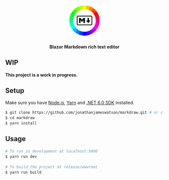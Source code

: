 <h1 align="center">
<img src="./src/MarkdrawBrowser/wwwroot/icon.png" alt="Logo" width="96" height="96">
<br>
</h1>

<h4 align="center">Blazor Markdown rich text editor</h4>

## WIP

**This project is a work in progress.**

## Setup

Make sure you have [Node.js](https://nodejs.org/), [Yarn](https://yarnpkg.com/)
and [.NET 6.0 SDK](https://dotnet.microsoft.com/download/dotnet/6.0) installed.

```bash
$ git clone https://github.com/jonathanjameswatson/markdraw.git # or clone your own fork
$ cd markdraw
$ yarn install
```

## Usage

```bash
# To run in development at localhost:5000
$ yarn run dev

# To build the project at release/wwwroot
$ yarn run build
```
